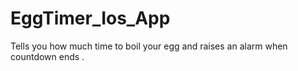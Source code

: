 # EggTimer_Ios_App
Tells you how much time to boil your egg and raises an alarm when countdown ends .
